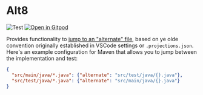 # Alt8
![Test](https://github.com/maksimr/vscode-alt8/workflows/Test/badge.svg)
[![Open in Gitpod](https://img.shields.io/badge/Gitpod-Open%20in%20Gitpod-%230092CF.svg)](https://gitpod.io/#https://github.com/maksimr/vscode-alt8)

Provides functionality to [jump to an "alternate" file](https://github.com/tpope/vim-projectionist#alternate-files), based on ye olde convention originally established in VSCode settings or `.projections.json`. Here's an example configuration for Maven that allows you to jump between the implementation and test:

```json
{
  "src/main/java/*.java": {"alternate": "src/test/java/{}.java"},
  "src/test/java/*.java": {"alternate": "src/main/java/{}.java"}
}
```